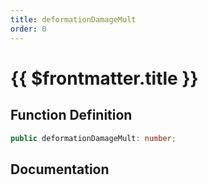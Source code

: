 ```yaml
---
title: deformationDamageMult
order: 0
---
```


# {{ $frontmatter.title }}

## Function Definition

```ts
public deformationDamageMult: number;
```

## Documentation

<!--@include: ./parts/deformationDamageMult.md-->
